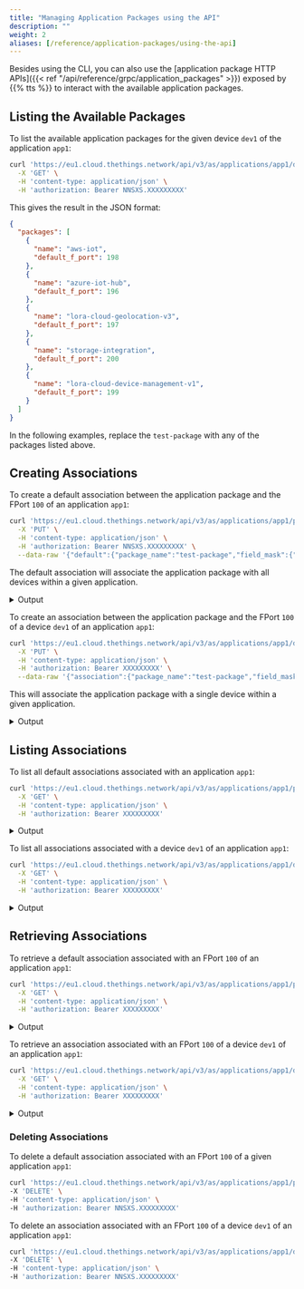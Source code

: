 ```yaml
---
title: "Managing Application Packages using the API"
description: ""
weight: 2
aliases: [/reference/application-packages/using-the-api]
---
```


Besides using the CLI, you can also use the [application package HTTP APIs]({{< ref "/api/reference/grpc/application_packages" >}}) exposed by {{% tts %}} to interact with the available application packages.

<!--more-->

## Listing the Available Packages

To list the available application packages for the given device `dev1` of the application `app1`:

```bash
curl 'https://eu1.cloud.thethings.network/api/v3/as/applications/app1/devices/dev1/packages' \
  -X 'GET' \
  -H 'content-type: application/json' \
  -H 'authorization: Bearer NNSXS.XXXXXXXXX'
```

This gives the result in the JSON format:

```json
{
  "packages": [
    {
      "name": "aws-iot",
      "default_f_port": 198
    },
    {
      "name": "azure-iot-hub",
      "default_f_port": 196
    },
    {
      "name": "lora-cloud-geolocation-v3",
      "default_f_port": 197
    },
    {
      "name": "storage-integration",
      "default_f_port": 200
    },
    {
      "name": "lora-cloud-device-management-v1",
      "default_f_port": 199
    }
  ]
}
```

In the following examples, replace the `test-package` with any of the packages listed above.

## Creating Associations

To create a default association between the application package and the FPort `100` of an application `app1`:

```bash
curl 'https://eu1.cloud.thethings.network/api/v3/as/applications/app1/packages/associations/100' \
  -X 'PUT' \
  -H 'content-type: application/json' \
  -H 'authorization: Bearer NNSXS.XXXXXXXXX' \
  --data-raw '{"default":{"package_name":"test-package","field_mask":{"paths":["package_name"]}}}'
```

The default association will associate the application package with all devices within a given application.

<details><summary>Output</summary>

```json
{
  "ids": {
    "application_ids": {
      "application_id": "app1"
    },
    "f_port": 100
  },
  "created_at": "2021-12-30T10:26:31.302076317Z",
  "updated_at": "2021-12-30T10:26:31.302076317Z"
}
```

</details>

To create an association between the application package and the FPort `100` of a device `dev1` of an application `app1`:

```bash
curl 'https://eu1.cloud.thethings.network/api/v3/as/applications/app1/devices/dev1/packages/associations/100' \
  -X 'PUT' \
  -H 'content-type: application/json' \
  -H 'authorization: Bearer XXXXXXXXX' \
  --data-raw '{"association":{"package_name":"test-package","field_mask":{"paths":["package_name"]}}}'
```

This will associate the application package with a single device within a given application.

<details><summary>Output</summary>

```json
{
  "ids": {
    "end_device_ids": {
      "device_id": "dev1",
      "application_ids": {
        "application_id": "app1"
      }
    },
    "f_port": 100
  },
  "created_at": "2021-12-30T10:55:09.496854413Z",
  "updated_at": "2021-12-30T10:55:09.496854413Z"
}
```

</details>

## Listing Associations

To list all default associations associated with an application `app1`:

```bash
curl 'https://eu1.cloud.thethings.network/api/v3/as/applications/app1/packages/associations' \
  -X 'GET' \
  -H 'content-type: application/json' \
  -H 'authorization: Bearer XXXXXXXXX'
```

<details><summary>Output</summary>

```json
{
  "defaults": [
    {
      "ids": {
        "application_ids": {
          "application_id": "app1"
        },
        "f_port": 100
      },
      "created_at": "2021-12-30T10:26:31.302076317Z",
      "updated_at": "2021-12-30T10:26:31.302076317Z",
      "package_name": "test-package"
    },
    {
      "ids": {
        "application_ids": {
          "application_id": "app1"
        },
        "f_port": 199
      },
      "created_at": "2021-07-08T12:30:41.725276723Z",
      "updated_at": "2021-10-07T08:40:08.559179797Z",
      "package_name": "lora-cloud-device-management-v1"
    }
  ]
}
```

</details>

To list all associations associated with a device `dev1` of an application `app1`:

```bash
curl 'https://eu1.cloud.thethings.network/api/v3/as/applications/app1/devices/dev1/packages/associations' \
  -X 'GET' \
  -H 'content-type: application/json' \
  -H 'authorization: Bearer XXXXXXXXX'
```

<details><summary>Output</summary>

```json
{
  "associations": [
    {
      "ids": {
        "end_device_ids": {
          "device_id": "dev1",
          "application_ids": {
            "application_id": "app1"
          }
        },
        "f_port": 200
      },
      "created_at": "2021-12-30T10:55:09.496854413Z",
      "updated_at": "2021-12-30T10:55:09.496854413Z"
    }
  ]
}
```

</details>

## Retrieving Associations

To retrieve a default association associated with an FPort `100` of an application `app1`:

```bash
curl 'https://eu1.cloud.thethings.network/api/v3/as/applications/app1/packages/associations/100' \
  -X 'GET' \
  -H 'content-type: application/json' \
  -H 'authorization: Bearer XXXXXXXXX'
```

<details><summary>Output</summary>

```json
{
  "ids": {
    "application_ids": {
      "application_id": "app1"
    },
    "f_port": 100
  },
  "created_at": "2021-12-30T10:26:31.302076317Z",
  "updated_at": "2021-12-30T10:26:31.302076317Z"
}
```

</details>

To retrieve an association associated with an FPort `100` of a device `dev1` of an application `app1`:

```bash
curl 'https://eu1.cloud.thethings.network/api/v3/as/applications/app1/devices/dev1/packages/associations/100' \
  -X 'GET' \
  -H 'content-type: application/json' \
  -H 'authorization: Bearer XXXXXXXXX'
```

<details><summary>Output</summary>

```json
{
  "ids": {
    "end_device_ids": {
      "device_id": "dev1",
      "application_ids": {
        "application_id": "app1"
      }
    },
    "f_port": 100
  },
  "created_at": "2021-12-30T10:55:09.496854413Z",
  "updated_at": "2021-12-30T10:55:09.496854413Z"
}
```

</details>

### Deleting Associations

To delete a default association associated with an FPort `100` of a given application `app1`:

```bash
curl 'https://eu1.cloud.thethings.network/api/v3/as/applications/app1/packages/associations/100' \
-X 'DELETE' \
-H 'content-type: application/json' \
-H 'authorization: Bearer NNSXS.XXXXXXXXX'
```

To delete an association associated with an FPort `100` of a device `dev1` of an application `app1`:

```bash
curl 'https://eu1.cloud.thethings.network/api/v3/as/applications/app1/devices/dev1/packages/associations/100' \
-X 'DELETE' \
-H 'content-type: application/json' \
-H 'authorization: Bearer NNSXS.XXXXXXXXX'
```
